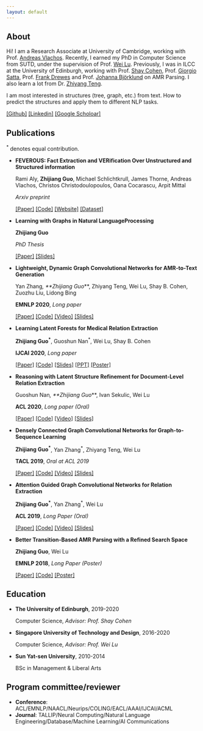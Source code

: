 ```yaml
---
layout: default
---
```



## About
Hi! I am a Research Associate at University of Cambridge, working with Prof. [Andreas Vlachos](https://andreasvlachos.github.io//). Recently, I earned my PhD in Computer Science from SUTD, under the supervision of Prof. [Wei Lu](https://istd.sutd.edu.sg/people/faculty/lu-wei). Previously, I was in ILCC at the University of Edinburgh, working with Prof. [Shay Cohen](http://homepages.inf.ed.ac.uk/scohen/), Prof. [Giorgio Satta](http://www.dei.unipd.it/~satta/), Prof. [Frank Drewes](https://www.umu.se/en/staff/frank-drewes/) and Prof. [Johanna Björklund](https://www.umu.se/en/staff/johanna-bjorklund/) on AMR Parsing. I also learn a lot from Dr. [Zhiyang Teng](http://zeeeyang.github.io/). 

I am most interested in structures (tree, graph, etc.) from text. How to predict the structures and apply them to different NLP tasks.

[[Github]](https://github.com/Cartus) [[Linkedin]](https://www.linkedin.com/in/zhijiang-guo-aa032837/) [[Google Scholoar]](https://scholar.google.com/citations?hl=zh-CN&user=8b-u3icAAAAJ)

## Publications

<sup>*</sup> denotes equal contribution.
- **FEVEROUS: Fact Extraction and VERification Over Unstructured and Structured information**

  Rami Aly, **Zhijiang Guo**, Michael Schlichtkrull, James Thorne, Andreas Vlachos, Christos Christodoulopoulos, Oana Cocarascu, Arpit Mittal
  
  *Arxiv preprint*
  
  [[Paper]](https://arxiv.org/abs/2106.05707) [[Code]](https://github.com/Raldir/FEVEROUS) [[Website]](https://fever.ai/) [[Dataset]](https://fever.ai/resources.html)
 
- **Learning with Graphs in Natural LanguageProcessing**
  
  **Zhijiang Guo**
  
  *PhD Thesis*
  
  [[Paper]](./docs/thesis.pdf) [[Slides]](./docs/thesis_slides.pdf)
  
- **Lightweight, Dynamic Graph Convolutional Networks for AMR-to-Text Generation**

  Yan Zhang<sup>*</sup>, **Zhijiang Guo<sup>*</sup>**, Zhiyang Teng, Wei Lu, Shay B. Cohen, Zuozhu Liu, Lidong Bing
  
  **EMNLP 2020**, *Long paper*
  
  [[Paper]](https://arxiv.org/pdf/2010.04383.pdf) [[Code]](https://github.com/yanzhang92/LDGCNs) [[Video]](https://slideslive.com/38939199/lightweight-dynamic-graph-convolutional-networks-for-amrtotext-generation)  [[Slides]](./docs/LDGCN.pdf)

- **Learning Latent Forests for Medical Relation Extraction**

  **Zhijiang Guo<sup>*</sup>**, Guoshun Nan<sup>*</sup>, Wei Lu, Shay B. Cohen
  
  **IJCAI 2020**, *Long paper*
  
  [[Paper]](https://www.ijcai.org/Proceedings/2020/0505.pdf) [[Code]](https://github.com/Cartus/Latent-Forests) [[Slides]](./docs/IJCAI2020.pdf) [[PPT]](./docs/IJCAI2020.pptx) [[Poster]](./docs/IJCAI2020_poster.pdf)

- **Reasoning with Latent Structure Refinement for Document-Level Relation Extraction**

  Guoshun Nan<sup>*</sup>, **Zhijiang Guo<sup>*</sup>**, Ivan Sekulic, Wei Lu
  
  **ACL 2020**, *Long paper (Oral)*
  
  [[Paper]](https://arxiv.org/pdf/2005.06312.pdf) [[Code]](https://github.com/nanguoshun/LSR) [[Video]](https://slideslive.com/38929374/reasoning-with-latent-structure-refinement-for-documentlevel-relation-extraction)  [[Slides]](./docs/LSR.pdf)
  
- **Densely Connected Graph Convolutional Networks for Graph-to-Sequence Learning**

  **Zhijiang Guo<sup>*</sup>**, Yan Zhang<sup>*</sup>, Zhiyang Teng, Wei Lu
  
  **TACL 2019**, *Oral at ACL 2019*
  
  [[Paper]](https://arxiv.org/pdf/1908.05957.pdf) [[Code]](https://github.com/Cartus/DCGCN) [[Video]](https://vimeo.com/385210377) [[Slides]](./docs/DCGCN.pdf)

- **Attention Guided Graph Convolutional Networks for Relation Extraction**

  **Zhijiang Guo<sup>*</sup>**, Yan Zhang<sup>*</sup>, Wei Lu
  
  **ACL 2019**, *Long Paper (Oral)*
  
   [[Paper]](https://www.aclweb.org/anthology/P19-1024.pdf) [[Code]](https://github.com/Cartus/AGGCN) [[Video]](https://vimeo.com/383992004) [[Slides]](./docs/AGGCN.pdf)

- **Better Transition-Based AMR Parsing with a Refined Search Space**

  **Zhijiang Guo**, Wei Lu
  
  **EMNLP 2018**, *Long Paper (Poster)* 
  
  [[Paper]](https://www.aclweb.org/anthology/D18-1198.pdf) [[Code]](https://github.com/Cartus/AMR-Parser) [[Poster]](./docs/poster.pptx)
  
## Education
  
- **The University of Edinburgh**, 2019-2020
  
  Computer Science, *Advisor: Prof. Shay Cohen*
  
- **Singapore University of Technology and Design**, 2016-2020
    
  Computer Science, *Advisor: Prof. Wei Lu*
  
- **Sun Yat-sen University**, 2010-2014
    
  BSc in Management & Liberal Arts
    

## Program committee/reviewer

- **Conference**: ACL/EMNLP/NAACL/Neurips/COLING/EACL/AAAI/IJCAI/ACML
- **Journal**: TALLIP/Neural Computing/Natural Language Engineering/Database/Machine Learning/AI Communications
    

